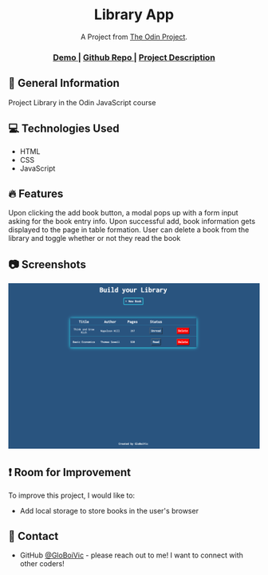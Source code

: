 <h1 align="center">Library App</h1>

<div align="center">
   A Project from <a href="https://www.theodinproject.com/" target="_blank">The Odin Project</a>.
</div>

<div align="center">
  <h3>
    <a href="https://globoivic.github.io/TOP-Library-App/">
      Demo
    </a>
    <span> | </span>
    <a href="https://github.com/GloBoiVic/TOP-Library-App">
      Github Repo
    </a>
    <span> | </span>
    <a href="https://www.theodinproject.com/lessons/node-path-javascript-library">
      Project Description
    </a>
  </h3>
</div>

## :page_facing_up: General Information

Project Library in the Odin JavaScript course

## :computer: Technologies Used

- HTML
- CSS
- JavaScript

## :fire: Features

Upon clicking the add book button, a modal pops up with a form input asking for the book entry info. Upon successful add, book information gets displayed to the page in table formation. User can delete a book from the library and toggle whether or not they read the book

## :camera: Screenshots

![screenshot](screenshot/Library-App-Screenshot.png)

## :heavy_exclamation_mark: Room for Improvement

To improve this project, I would like to:

- Add local storage to store books in the user's browser

## :bust_in_silhouette: Contact

- GitHub [@GloBoiVic](https://github.com/vicdatrader) - please reach out to me! I want to connect with other coders!
